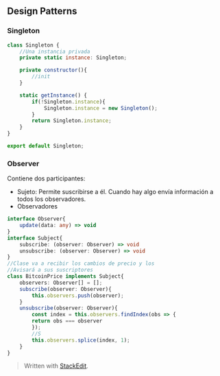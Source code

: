 ## Design Patterns

### Singleton

```javascript
class Singleton {
	//Una instancia privada 
	private static instance: Singleton;

	private constructor(){
		//init
	}

	static getInstance() {
		if(!Singleton.instance){
			Singleton.instance = new Singleton();
		}
		return Singleton.instance;
	}
}

export default Singleton;
```

### Observer

Contiene dos participantes:
- Sujeto: Permite suscribirse a él. Cuando hay algo envía información a todos los observadores.
- Observadores

```typescript
interface Observer{
	update(data: any) => void
}
interface Subject{
	subscribe: (observer: Observer) => void
	unsubscribe: (observer: Observer) => void
}
//Clase va a recibir los cambios de precio y los
//Avisará a sus suscriptores 
class BitcoinPrice implements Subject{
	observers: Observer[] = [];
	subscribe(observer: Observer){
		this.observers.push(observer);
	}
	unsubscribe(observer: Observer){
		const index = this.observers.findIndex(obs => {
		return obs === observer 
		});
		//S
		this.observers.splice(index, 1);
	}
}
```




> Written with [StackEdit](https://stackedit.io/).
<!--stackedit_data:
eyJoaXN0b3J5IjpbMTIwODE5ODM2LDE5NjExNzQ1OTJdfQ==
-->
